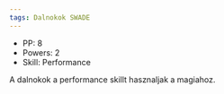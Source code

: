 ```yaml
---
tags: Dalnokok SWADE
---
```

- PP: 8
- Powers: 2
- Skill: Performance

A dalnokok a performance skillt hasznaljak a magiahoz.


